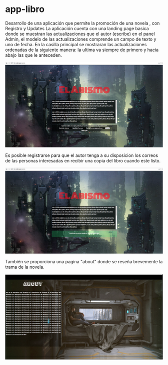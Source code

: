# app-libro
Desarrollo de una aplicación que permite la promoción de una novela , con Registro y Updates
La aplicación cuenta con una landing page basica donde se muestran las actualizaciones que el autor (escribe) en el panel Admin,
el modelo de las actualizaciones comprende un campo de texto y uno de fecha. En la casilla principal se mostraran las actualizaciones 
ordenadas de la siguiente manera: la ultima va siempre de primero y hacia abajo las que le anteceden.

![alt text | width=1px](https://raw.githubusercontent.com/MrRobot100/app-libro/master/demo/demo3.png)


Es posible registrarse para que el autor tenga a su disposicion los correos de las personas interesadas en recibir una copia del libro
cuando este listo.

![alt text](https://raw.githubusercontent.com/MrRobot100/app-libro/master/demo/demo1.png)

También se proporciona una pagina "about" donde se reseña brevemente la trama de la novela.

![alt text](https://raw.githubusercontent.com/MrRobot100/app-libro/master/demo/demo2.png)
